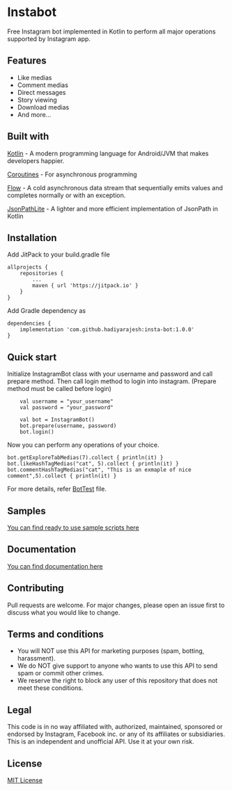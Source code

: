 # Instabot
Free Instagram bot implemented in Kotlin to perform all major operations supported by Instagram app.

## Features
- Like medias 
- Comment medias
- Direct messages
- Story viewing
- Download medias
- And more...

## Built with
[Kotlin](https://kotlinlang.org/) - A modern programming language for Android/JVM that makes developers happier.

[Coroutines](https://kotlinlang.org/docs/reference/coroutines-overview.html) - For asynchronous programming

[Flow](https://kotlin.github.io/kotlinx.coroutines/kotlinx-coroutines-core/kotlinx.coroutines.flow/-flow/) - A cold asynchronous data stream that sequentially emits values and completes normally or with an exception.

[JsonPathLite](https://github.com/codeniko/JsonPathLite) - A lighter and more efficient implementation of JsonPath in Kotlin

## Installation

Add JitPack to your build.gradle file
```
allprojects {
    repositories {
        ...
        maven { url 'https://jitpack.io' }
    }
}
```

Add Gradle dependency as 
```
dependencies {
    implementation 'com.github.hadiyarajesh:insta-bot:1.0.0'
}
```

## Quick start
Initialize InstagramBot class with your username and password and call prepare method. Then call login method to login into instagram. (Prepare method must be called before login)
```
    val username = "your_username"
    val password = "your_password"

    val bot = InstagramBot()
    bot.prepare(username, password)
    bot.login()
```
Now you can perform any operations of your choice. 
```
bot.getExploreTabMedias(7).collect { println(it) }
bot.likeHashTagMedias("cat", 5).collect { println(it) }
bot.commentHashTagMedias("cat", "This is an exmaple of nice comment",5).collect { println(it) }
```

For more details, refer [BotTest](https://github.com/hadiarajesh/insta-bot/blob/master/src/main/kotlin/BotTest.kt) file.

## Samples
[You can find ready to use sample scripts here](https://github.com/hadiyarajesh/insta-bot/tree/master/src/main/kotlin/samples)

## Documentation
[You can find documentation here](https://hadiyarajesh.github.io/quick-start.html)

## Contributing
Pull requests are welcome. For major changes, please open an issue first to discuss what you would like to change.

## Terms and conditions
- You will NOT use this API for marketing purposes (spam, botting, harassment).
- We do NOT give support to anyone who wants to use this API to send spam or commit other crimes.
- We reserve the right to block any user of this repository that does not meet these conditions.

## Legal
This code is in no way affiliated with, authorized, maintained, sponsored or endorsed by Instagram, Facebook inc. or any of its affiliates or subsidiaries. This is an independent and unofficial API. Use it at your own risk.

## License
[MIT License](https://github.com/hadiyarajesh/insta-bot/blob/master/LICENSE)
